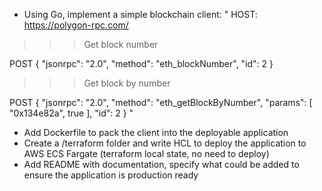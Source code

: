 

- Using Go, implement a simple blockchain client: 
"
HOST: https://polygon-rpc.com/
  
>>> Get block number

POST
{
  "jsonrpc": "2.0",
  "method": "eth_blockNumber",
  "id": 2
}

>>> Get block by number

POST
{
  "jsonrpc": "2.0",
  "method": "eth_getBlockByNumber",
  "params": [
    "0x134e82a",
    true
  ],
  "id": 2
}
"
- Add Dockerfile to pack the client into the deployable application
- Create a /terraform folder and write HCL to deploy the application to AWS ECS Fargate (terraform local state, no need to deploy)  
- Add README with documentation, specify what could be added to ensure the application is production ready


